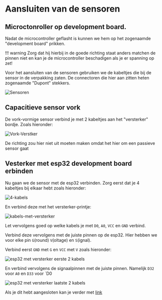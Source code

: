 # Aansluiten van de sensoren

## Microctonroller op development board.

Nadat de microcontroller geflasht is kunnen we hem op het zogenaamde "development board" prikken. 

!!! warning
    Zorg dat hij hierbij in de goede richting staat anders matchen de pinnen niet en kan je de microcontroller beschadigen als je er spanning op zet!

Voor het aansluiten van de sensoren gebruiken we de kabeltjes die bij de sensor in de verpakking zaten. De connectoren die hier aan zitten heten zogenaamde "Dupont" stekkers.

![Sensoren](../img/sensor-bag.jpg)

## Capacitieve sensor vork

De vork-vormige sensor verbind je met 2 kabeltjes aan het "versterker" bordje. Zoals hieronder:

![Vork-Verstker](../img/fork-amplifier.jpg)

De richting zou hier niet uit moeten maken omdat het hier om een passieve sensor gaat

## Vesterker met esp32 development board erbinden

Nu gaan we de sensor met de esp32 verbinden. Zorg eerst dat je 4 kabeltjes bij elkaar hebt zoals hieronder:

![4-kabels](../img/4-cables.jpg)

En verbind deze met het versterker-printje:

![kabels-met-versterker](../img/connect-amplifier.jpg)

Let vervolgens goed op welke kabels je met `D0`, `A0`, `VCC` en `GND` verbind.

Verbind deze vervolgens met de juiste pinnen op de esp32. Hier hebben we voor elke pin `G`(round) `V`(oltage) en `S`(ignal).

Verbind eerst `GND` met `G` en `VCC` met `V` zoals hieronder:

![esp32 met versterker eerste 2 kabels](../img/esp32-amplifier-first-2.jpg)

En verbind vervolgens de signaalpinnen met de juiste pinnen. Namelijk `D32` voor `A0` en `D33` voor `D0

![esp32 met versterker laatste 2 kabels](../img/esp32-amplifier-last-2.jpg)

Als je dit hebt aangesloten kan je verder met [link](03-pump.md)
